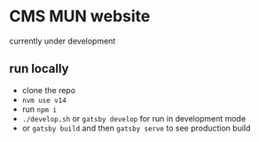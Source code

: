 # CMS MUN website

currently under development

## run locally

* clone the repo
* `nvm use v14`
* run `npm i`
* `./develop.sh` or `gatsby develop` for run in development mode
* or `gatsby build` and then `gatsby serve` to see production build
